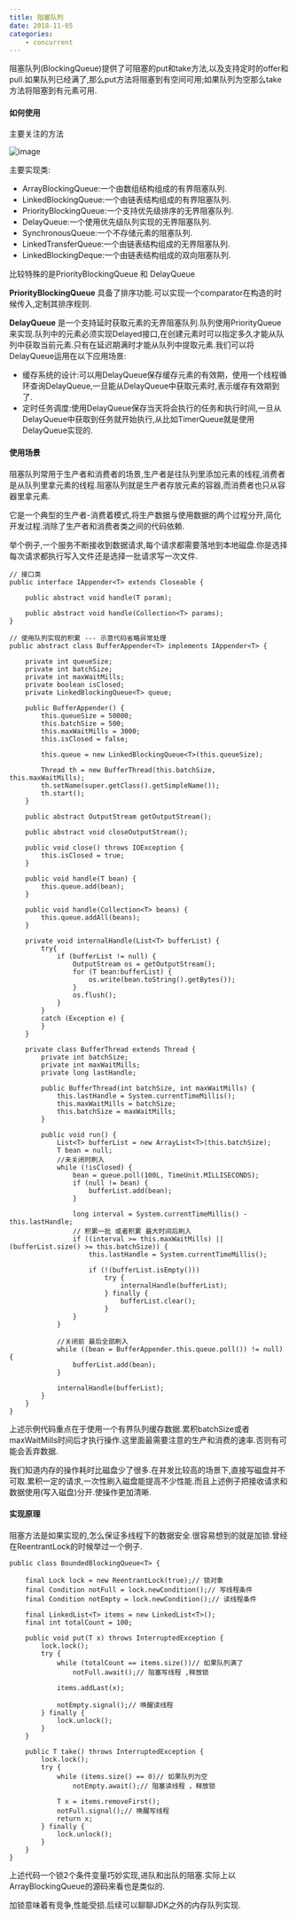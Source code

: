 ```yaml
---
title: 阻塞队列
date: 2018-11-05
categories:
	- concurrent
---
```


阻塞队列(BlockingQueue)提供了可阻塞的put和take方法,以及支持定时的offer和pull.如果队列已经满了,那么put方法将阻塞到有空间可用;如果队列为空那么take方法将阻塞到有元素可用.
<!-- more -->
#### 如何使用

主要关注的方法

![image](blocking_queue\blocking_queue_method.png)

主要实现类:

- ArrayBlockingQueue:一个由数组结构组成的有界阻塞队列.
- LinkedBlockingQueue:一个由链表结构组成的有界阻塞队列.
- PriorityBlockingQueue:一个支持优先级排序的无界阻塞队列.
- DelayQueue:一个使用优先级队列实现的无界阻塞队列.
- SynchronousQueue:一个不存储元素的阻塞队列.
- LinkedTransferQueue:一个由链表结构组成的无界阻塞队列.
- LinkedBlockingDeque:一个由链表结构组成的双向阻塞队列.


比较特殊的是PriorityBlockingQueue 和 DelayQueue

**PriorityBlockingQueue** 具备了排序功能.可以实现一个comparator在构造的时候传入,定制其排序规则.

**DelayQueue** 是一个支持延时获取元素的无界阻塞队列.队列使用PriorityQueue来实现.队列中的元素必须实现Delayed接口,在创建元素时可以指定多久才能从队列中获取当前元素.只有在延迟期满时才能从队列中提取元素.我们可以将DelayQueue运用在以下应用场景:

- 缓存系统的设计:可以用DelayQueue保存缓存元素的有效期，使用一个线程循环查询DelayQueue,一旦能从DelayQueue中获取元素时,表示缓存有效期到了.
- 定时任务调度:使用DelayQueue保存当天将会执行的任务和执行时间,一旦从DelayQueue中获取到任务就开始执行,从比如TimerQueue就是使用DelayQueue实现的.

#### 使用场景

阻塞队列常用于生产者和消费者的场景,生产者是往队列里添加元素的线程,消费者是从队列里拿元素的线程.阻塞队列就是生产者存放元素的容器,而消费者也只从容器里拿元素.

它是一个典型的生产者-消费着模式,将生产数据与使用数据的两个过程分开,简化开发过程.消除了生产者和消费者类之间的代码依赖.

举个例子,一个服务不断接收到数据请求,每个请求都需要落地到本地磁盘.你是选择每次请求都执行写入文件还是选择一批请求写一次文件.


```
// 接口类
public interface IAppender<T> extends Closeable {
	
	public abstract void handle(T param);
	
	public abstract void handle(Collection<T> params);
}

// 使用队列实现的积累 --- 示意代码省略异常处理
public abstract class BufferAppender<T> implements IAppender<T> {
	
	private int queueSize;
	private int batchSize;
	private int maxWaitMills;
	private boolean isClosed;
	private LinkedBlockingQueue<T> queue;

	public BufferAppender() {
		this.queueSize = 50000;
		this.batchSize = 500;
		this.maxWaitMills = 3000;
		this.isClosed = false;

		this.queue = new LinkedBlockingQueue<T>(this.queueSize);

		Thread th = new BufferThread(this.batchSize, this.maxWaitMills);
		th.setName(super.getClass().getSimpleName());
		th.start();
	}

	public abstract OutputStream getOutputStream();

	public abstract void closeOutputStream();

	public void close() throws IOException {
		this.isClosed = true;
	}

	public void handle(T bean) {
		this.queue.add(bean);
	}

	public void handle(Collection<T> beans) {
		this.queue.addAll(beans);
	}

	private void internalHandle(List<T> bufferList) {
		try{
			if (bufferList != null) {
				OutputStream os = getOutputStream();
				for (T bean:bufferList) {
					os.write(bean.toString().getBytes());
				}
				os.flush();
			}
		}
		catch (Exception e) {
		}
	}

	private class BufferThread extends Thread {
		private int batchSize;
		private int maxWaitMills;
		private long lastHandle;

		public BufferThread(int batchSize, int maxWaitMills) {
			this.lastHandle = System.currentTimeMillis();
			this.maxWaitMills = batchSize;
			this.batchSize = maxWaitMills;
		}

		public void run() {
			List<T> bufferList = new ArrayList<T>(this.batchSize);
			T bean = null;
			//未关闭时刷入
			while (!isClosed) {
				bean = queue.poll(100L, TimeUnit.MILLISECONDS);
				if (null != bean) {
					bufferList.add(bean);
				}

				long interval = System.currentTimeMillis() - this.lastHandle;
				// 积累一批 或者积累 最大时间后刷入
				if ((interval >= this.maxWaitMills) || (bufferList.size() >= this.batchSize)) {
					this.lastHandle = System.currentTimeMillis();

					if (!(bufferList.isEmpty()))
						try {
							internalHandle(bufferList);
						} finally {
							bufferList.clear();
						}
				}
			}
			
			//关闭前 最后全部刷入
			while ((bean = BufferAppender.this.queue.poll()) != null) {
				bufferList.add(bean);
			}

			internalHandle(bufferList);
		}
	}
}
```
上述示例代码重点在于使用一个有界队列缓存数据.累积batchSize或者maxWaitMills时间后才执行操作.这里面最需要注意的生产和消费的速率.否则有可能会丢弃数据.

我们知道内存的操作耗时比磁盘少了很多.在并发比较高的场景下,直接写磁盘并不可取.累积一定的请求,一次性刷入磁盘能提高不少性能.而且上述例子把接收请求和数据使用(写入磁盘)分开.使操作更加清晰.

#### 实现原理

阻塞方法是如果实现的,怎么保证多线程下的数据安全.很容易想到的就是加锁.曾经在ReentrantLock的时候举过一个例子.

```
public class BoundedBlockingQueue<T> {

	final Lock lock = new ReentrantLock(true);// 锁对象
	final Condition notFull = lock.newCondition();// 写线程条件
	final Condition notEmpty = lock.newCondition();// 读线程条件

	final LinkedList<T> items = new LinkedList<T>();
	final int totalCount = 100;

	public void put(T x) throws InterruptedException {
		lock.lock();
		try {
			while (totalCount == items.size())// 如果队列满了
				notFull.await();// 阻塞写线程 ,释放锁

			items.addLast(x);

			notEmpty.signal();// 唤醒读线程
		} finally {
			lock.unlock();
		}
	}

	public T take() throws InterruptedException {
		lock.lock();
		try {
			while (items.size() == 0)// 如果队列为空
				notEmpty.await();// 阻塞读线程 ，释放锁

			T x = items.removeFirst();
			notFull.signal();// 唤醒写线程
			return x;
		} finally {
			lock.unlock();
		}
	}
}
```

上述代码一个锁2个条件变量巧妙实现,进队和出队的阻塞.实际上以ArrayBlockingQueue的源码来看也是类似的.

加锁意味着有竞争,性能受损.后续可以聊聊JDK之外的内存队列实现.